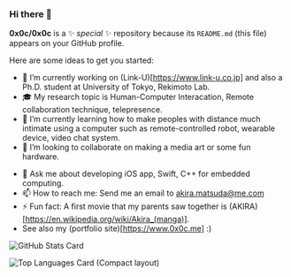 ### Hi there 👋

**0x0c/0x0c** is a ✨ _special_ ✨ repository because its `README.md` (this file) appears on your GitHub profile.

Here are some ideas to get you started:

- 🔭 I’m currently working on (Link-U)[https://www.link-u.co.jp] and also a Ph.D. student at University of Tokyo, Rekimoto Lab.
- 🎓 My research topic is Human-Computer Interacation, Remote collaboration technique, telepresence.
- 🌱 I’m currently learning how to make peoples with distance much intimate using a computer such as remote-controlled robot, wearable device, video chat system.
- 👯 I’m looking to collaborate on making a media art or some fun hardware.
<!--- 🤔 I’m looking for help with ... -->
- 💬 Ask me about developing iOS app, Swift, C++ for embedded computing.
- 📫 How to reach me: Send me an email to akira.matsuda@me.com
- ⚡ Fun fact: A first movie that my parents saw together is (AKIRA)[https://en.wikipedia.org/wiki/Akira_(manga)].
- See also my (portfolio site)[https://www.0x0c.me] :)

![GitHub Stats Card](https://github-readme-stats.vercel.app/api?username=0x0c&show_icons=true&count_private=true)

![Top Languages Card (Compact layout)](https://github-readme-stats.vercel.app/api/top-langs/?username=0x0c&layout=compact&show_icons=true&count_private=true)
